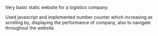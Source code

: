 Very basic static website for a logistics company.

Used javascript and implemented number counter which increasing as scrolling by, displaying the performance of company, also to navigate throughout the website.

